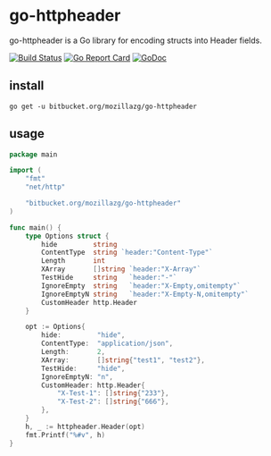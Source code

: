# go-httpheader

go-httpheader is a Go library for encoding structs into Header fields.

[![Build Status](https://circleci.com/bb/mozillazg/go-httpheader.svg?style=svg)](https://circleci.com/bb/mozillazg/go-httpheader)
[![Go Report Card](https://goreportcard.com/badge/bitbucket.org/mozillazg/go-httpheader)](https://goreportcard.com/report/bitbucket.org/mozillazg/go-httpheader)
[![GoDoc](https://godoc.org/bitbucket.org/mozillazg/go-httpheader?status.svg)](https://godoc.org/bitbucket.org/mozillazg/go-httpheader)

## install

`go get -u bitbucket.org/mozillazg/go-httpheader`


## usage

```go
package main

import (
	"fmt"
	"net/http"

	"bitbucket.org/mozillazg/go-httpheader"
)

func main() {
	type Options struct {
		hide         string
		ContentType  string `header:"Content-Type"`
		Length       int
		XArray       []string `header:"X-Array"`
		TestHide     string   `header:"-"`
		IgnoreEmpty  string   `header:"X-Empty,omitempty"`
		IgnoreEmptyN string   `header:"X-Empty-N,omitempty"`
		CustomHeader http.Header
	}

	opt := Options{
		hide:         "hide",
		ContentType:  "application/json",
		Length:       2,
		XArray:       []string{"test1", "test2"},
		TestHide:     "hide",
		IgnoreEmptyN: "n",
		CustomHeader: http.Header{
			"X-Test-1": []string{"233"},
			"X-Test-2": []string{"666"},
		},
	}
	h, _ := httpheader.Header(opt)
	fmt.Printf("%#v", h)
}
```
